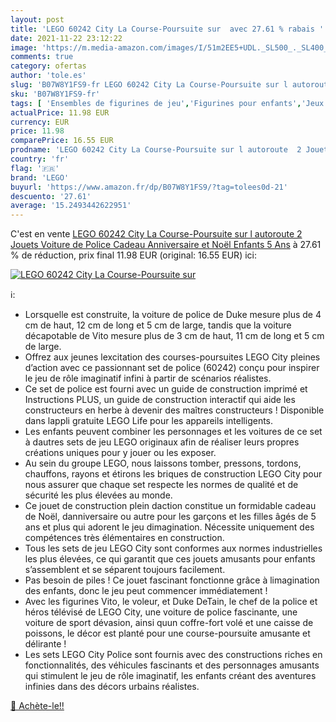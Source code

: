 ```yaml
---
layout: post
title: 'LEGO 60242 City La Course-Poursuite sur  avec 27.61 % rabais '
date: 2021-11-22 23:12:22
image: 'https://m.media-amazon.com/images/I/51m2EE5+UDL._SL500_._SL400_.jpg'
comments: true
category: ofertas
author: 'tole.es'
slug: 'B07W8Y1FS9-fr LEGO 60242 City La Course-Poursuite sur l autoroute 2...'
sku: 'B07W8Y1FS9-fr'
tags: [ 'Ensembles de figurines de jeu','Figurines pour enfants','Jeux et Jouets','Jeux et jouets','lego', ]
actualPrice: 11.98 EUR
currency: EUR
price: 11.98
comparePrice: 16.55 EUR
prodname: 'LEGO 60242 City La Course-Poursuite sur l autoroute  2 Jouets Voiture de Police  Cadeau Anniversaire et Noël Enfants 5 Ans'
country: 'fr'
flag: '🇫🇷'
brand: 'LEGO'
buyurl: 'https://www.amazon.fr/dp/B07W8Y1FS9/?tag=tolees0d-21'
descuento: '27.61'
average: '15.2493442622951'
---
```


C'est en vente [LEGO 60242 City La Course-Poursuite sur l autoroute  2 Jouets Voiture de Police  Cadeau Anniversaire et Noël Enfants 5 Ans](https://www.amazon.fr/dp/B07W8Y1FS9/?tag=tolees0d-21)  à  27.61 % de réduction, prix final  11.98 EUR (original: 16.55 EUR) ici:

[![LEGO 60242 City La Course-Poursuite sur ](https://m.media-amazon.com/images/I/51m2EE5+UDL._SL500_._SL400_.jpg)](https://www.amazon.fr/dp/B07W8Y1FS9/?tag=tolees0d-21)

ℹ️:

- Lorsquelle est construite, la voiture de police de Duke mesure plus de 4 cm de haut, 12 cm de long et 5 cm de large, tandis que la voiture décapotable de Vito mesure plus de 3 cm de haut, 11 cm de long et 5 cm de large.
- Offrez aux jeunes lexcitation des courses-poursuites LEGO City pleines d’action avec ce passionnant set de police (60242) conçu pour inspirer le jeu de rôle imaginatif infini à partir de scénarios réalistes.
- Ce set de police est fourni avec un guide de construction imprimé et Instructions PLUS, un guide de construction interactif qui aide les constructeurs en herbe à devenir des maîtres constructeurs ! Disponible dans lappli gratuite LEGO Life pour les appareils intelligents.
- Les enfants peuvent combiner les personnages et les voitures de ce set à dautres sets de jeu LEGO originaux afin de réaliser leurs propres créations uniques pour y jouer ou les exposer.
- Au sein du groupe LEGO, nous laissons tomber, pressons, tordons, chauffons, rayons et étirons les briques de construction LEGO City pour nous assurer que chaque set respecte les normes de qualité et de sécurité les plus élevées au monde.
- Ce jouet de construction plein daction constitue un formidable cadeau de Noël, danniversaire ou autre pour les garçons et les filles âgés de 5 ans et plus qui adorent le jeu dimagination. Nécessite uniquement des compétences très élémentaires en construction.
- Tous les sets de jeu LEGO City sont conformes aux normes industrielles les plus élevées, ce qui garantit que ces jouets amusants pour enfants s’assemblent et se séparent toujours facilement.
- Pas besoin de piles ! Ce jouet fascinant fonctionne grâce à limagination des enfants, donc le jeu peut commencer immédiatement !
- Avec les figurines Vito, le voleur, et Duke DeTain, le chef de la police et héros télévisé de LEGO City, une voiture de police fascinante, une voiture de sport dévasion, ainsi quun coffre-fort volé et une caisse de poissons, le décor est planté pour une course-poursuite amusante et délirante !
- Les sets LEGO City Police sont fournis avec des constructions riches en fonctionnalités, des véhicules fascinants et des personnages amusants qui stimulent le jeu de rôle imaginatif, les enfants créant des aventures infinies dans des décors urbains réalistes.

[🛒 Achète-le!!](https://www.amazon.fr/dp/B07W8Y1FS9/?tag=tolees0d-21)
